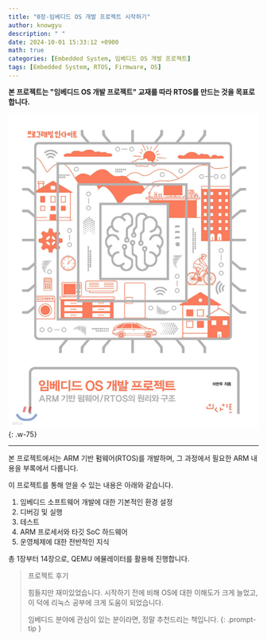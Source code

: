 ```yaml
---
title: "0장-임베디드 OS 개발 프로젝트 시작하기"
author: knowgyu
description: " "
date: 2024-10-01 15:33:12 +0900
math: true
categories: [Embedded System, 임베디드 OS 개발 프로젝트]
tags: [Embedded System, RTOS, Firmware, OS]
---
```




**본 프로젝트는 "임베디드 OS 개발 프로젝트" 교재를 따라 RTOS를 만드는 것을 목표로 합니다.**





![image.png](/assets/img/OS/OS000.jpg){: .w-75}

***
본 프로젝트에서는 ARM 기반 펌웨어(RTOS)를 개발하며, 그 과정에서 필요한 ARM 내용을 부록에서 다룹니다.

이 프로젝트를 통해 얻을 수 있는 내용은 아래와 같습니다.
1. 임베디드 소프트웨어 개발에 대한 기본적인 환경 설정
2. 디버깅 및 실행
3. 테스트
4. ARM 프로세서와 타깃 SoC 하드웨어
5. 운영체제에 대한 전반적인 지식


총 1장부터 14장으로, QEMU 에뮬레이터를 활용해 진행합니다.

> 프로젝트 후기
> 
> 힘들지만 재미있었습니다.
> 시작하기 전에 비해 OS에 대한 이해도가 크게 늘었고, 이 덕에 리눅스 공부에 크게 도움이 되었습니다. 
>
> 임베디드 분야에 관심이 있는 분이라면, 정말 추천드리는 책입니다.
{: .prompt-tip }
